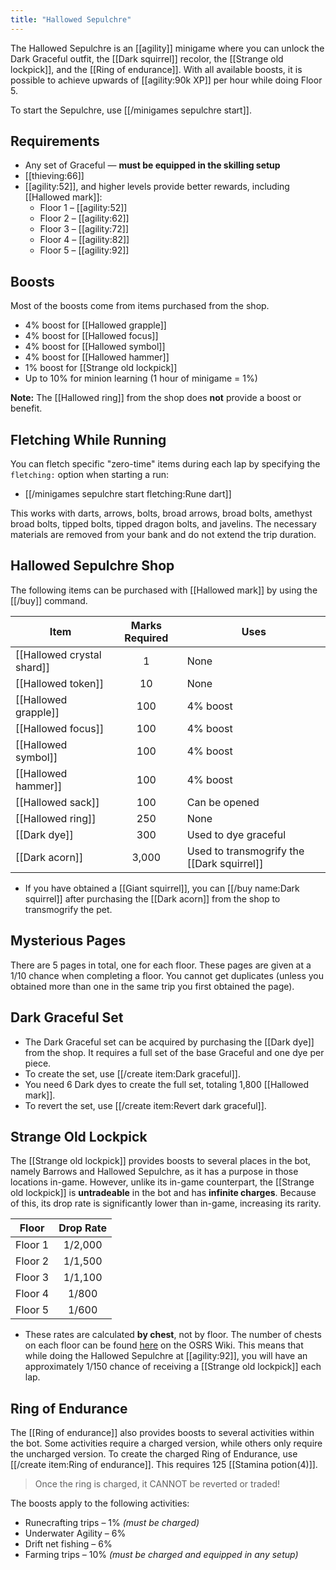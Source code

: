 ```yaml
---
title: "Hallowed Sepulchre"
---
```


The Hallowed Sepulchre is an [[agility]] minigame where you can unlock the Dark Graceful outfit, the [[Dark squirrel]] recolor, the [[Strange old lockpick]], and the [[Ring of endurance]]. With all available boosts, it is possible to achieve upwards of [[agility:90k XP]] per hour while doing Floor 5.

To start the Sepulchre, use [[/minigames sepulchre start]].

## Requirements

- Any set of Graceful — **must be equipped in the skilling setup**
- [[thieving:66]]
- [[agility:52]], and higher levels provide better rewards, including [[Hallowed mark]]:
  - Floor 1 – [[agility:52]]
  - Floor 2 – [[agility:62]]
  - Floor 3 – [[agility:72]]
  - Floor 4 – [[agility:82]]
  - Floor 5 – [[agility:92]]

## Boosts

Most of the boosts come from items purchased from the shop.

- 4% boost for [[Hallowed grapple]]
- 4% boost for [[Hallowed focus]]
- 4% boost for [[Hallowed symbol]]
- 4% boost for [[Hallowed hammer]]
- 1% boost for [[Strange old lockpick]]
- Up to 10% for minion learning (1 hour of minigame = 1%)

**Note:** The [[Hallowed ring]] from the shop does **not** provide a boost or benefit.

## Fletching While Running

You can fletch specific "zero-time" items during each lap by specifying the `fletching:` option when starting a run:

- [[/minigames sepulchre start fletching\:Rune dart]]

This works with darts, arrows, bolts, broad arrows, broad bolts, amethyst broad bolts, tipped bolts, tipped dragon bolts, and javelins. The necessary materials are removed from your bank and do not extend the trip duration.

## Hallowed Sepulchre Shop

The following items can be purchased with [[Hallowed mark]] by using the [[/buy]] command.

| **Item**                   | **Marks Required**          | **Uses**                                    |
| -------------------------- | :-------------------------: | ------------------------------------------- |
| [[Hallowed crystal shard]] |              1              | None                                        |
| [[Hallowed token]]         |             10              | None                                        |
| [[Hallowed grapple]]       |             100             | 4% boost                                    |
| [[Hallowed focus]]         |             100             | 4% boost                                    |
| [[Hallowed symbol]]        |             100             | 4% boost                                    |
| [[Hallowed hammer]]        |             100             | 4% boost                                    |
| [[Hallowed sack]]          |             100             | Can be opened                               |
| [[Hallowed ring]]          |             250             | None                                        |
| [[Dark dye]]               |             300             | Used to dye graceful                        |
| [[Dark acorn]]             |            3,000            | Used to transmogrify the [[Dark squirrel]]  |

- If you have obtained a [[Giant squirrel]], you can [[/buy name\:Dark squirrel]] after purchasing the [[Dark acorn]] from the shop to transmogrify the pet.

## Mysterious Pages

There are 5 pages in total, one for each floor. These pages are given at a 1/10 chance when completing a floor. You cannot get duplicates (unless you obtained more than one in the same trip you first obtained the page).

## Dark Graceful Set

- The Dark Graceful set can be acquired by purchasing the [[Dark dye]] from the shop. It requires a full set of the base Graceful and one dye per piece.
- To create the set, use [[/create item\:Dark graceful]].
- You need 6 Dark dyes to create the full set, totaling 1,800 [[Hallowed mark]].
- To revert the set, use [[/create item\:Revert dark graceful]].

## Strange Old Lockpick

The [[Strange old lockpick]] provides boosts to several places in the bot, namely Barrows and Hallowed Sepulchre, as it has a purpose in those locations in-game. However, unlike its in-game counterpart, the [[Strange old lockpick]] is **untradeable** in the bot and has **infinite charges**. Because of this, its drop rate is significantly lower than in-game, increasing its rarity.

| **Floor** | **Drop Rate** |
| --------- | :-----------: |
| Floor 1   |    1/2,000    |
| Floor 2   |    1/1,500    |
| Floor 3   |    1/1,100    |
| Floor 4   |     1/800     |
| Floor 5   |     1/600     |

- These rates are calculated **by chest**, not by floor. The number of chests on each floor can be found [here](https://oldschool.runescape.wiki/w/Coffin_(Hallowed_Sepulchre)#Locations) on the OSRS Wiki. This means that while doing the Hallowed Sepulchre at [[agility:92]], you will have an approximately 1/150 chance of receiving a [[Strange old lockpick]] each lap.

## Ring of Endurance

The [[Ring of endurance]] also provides boosts to several activities within the bot. Some activities require a charged version, while others only require the uncharged version. To create the charged Ring of Endurance, use [[/create item\:Ring of endurance]]. This requires 125 [[Stamina potion(4)]].

> Once the ring is charged, it CANNOT be reverted or traded!

The boosts apply to the following activities:

- Runecrafting trips – 1% _(must be charged)_
- Underwater Agility – 6%
- Drift net fishing – 6%
- Farming trips – 10% _(must be charged and equipped in any setup)_
